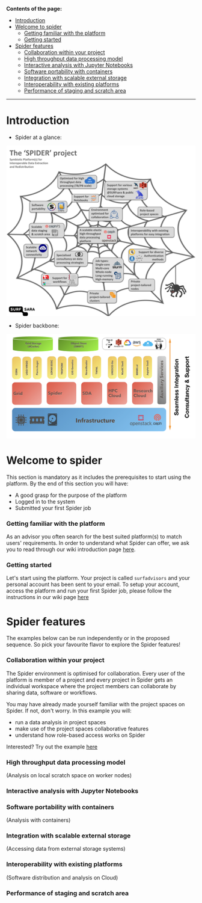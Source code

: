 **Contents of the page:**

* [Introduction](#introduction)
* [Welcome to spider](#welcome-to-spider)
  * [Getting familiar with the platform](#getting-familiar-with-the-platform)
  * [Getting started](#getting-started)
* [Spider features](#spider-features)
  * [Collaboration within your project](#collaboration-within-your-project) 
  * [High throughput data processing model](#high-throughput-data-processing-model)
  * [Interactive analysis with Jupyter Notebooks](#interactive-analysis-with-jupyter-notebooks)
  * [Software portability with containers](#software-portability-with-containers)
  * [Integration with scalable external storage](#integration-with-scalable-external-storage)
  * [Interoperability with existing platforms](#interoperability-with-existing-platforms)
  * [Performance of staging and scratch area](#performance-of-staging-and-scratch-area)


---

# Introduction

* Spider at a glance:

![Spider poster](/images/Spider_poster.png)   

* Spider backbone:

![Spider backbone](/images/Spider_backbone.png)

# Welcome to spider

This section is mandatory as it includes the prerequisites to start using the platform. By the end of this section you will have:

- A good grasp for the purpose of the platform
- Logged in to the system
- Submitted your first Spider job

### Getting familiar with the platform

As an advisor you often search for the best suited platform(s) to match users' requirements. 
In order to understand what Spider can offer, we ask you to read through our wiki introduction page [here](http://doc.spider.surfsara.nl/en/latest/Pages/about.html).

### Getting started

Let's start using the platform.  Your project is called `surfadvisors` and your personal account has been sent to your email.
To setup your account, access the platform and run your first Spider job, please follow the instructions in our wiki page [here](http://doc.spider.surfsara.nl/en/latest/Pages/getting_started.html)

# Spider features

The examples below can be run independently or in the proposed sequence. 
So pick your favourite flavor to explore the Spider features!

### Collaboration within your project 

The Spider environment is optimised for collaboration. Every user of the platform is member of a project and every project in Spider gets an individual workspace where the project members can collaborate by sharing data, software or workflows. 

You may have already made yourself familiar with the project spaces on Spider. If not, don't worry. In this example you will:

- run a data analysis in project spaces
- make use of the project spaces collaborative features  
- understand how role-based access works on Spider  

Interested? Try out the example [here](https://github.com/sara-nl/spidercourse/blob/master/extras/cephfs-usage-adv.md)

### High throughput data processing model 
(Analysis on local scratch space on worker nodes)

### Interactive analysis with Jupyter Notebooks

### Software portability with containers 
(Analysis with containers)

### Integration with scalable external storage 
(Accessing data from external storage systems)

### Interoperability with existing platforms 
(Software distribution and analysis on Cloud)

### Performance of staging and scratch area



